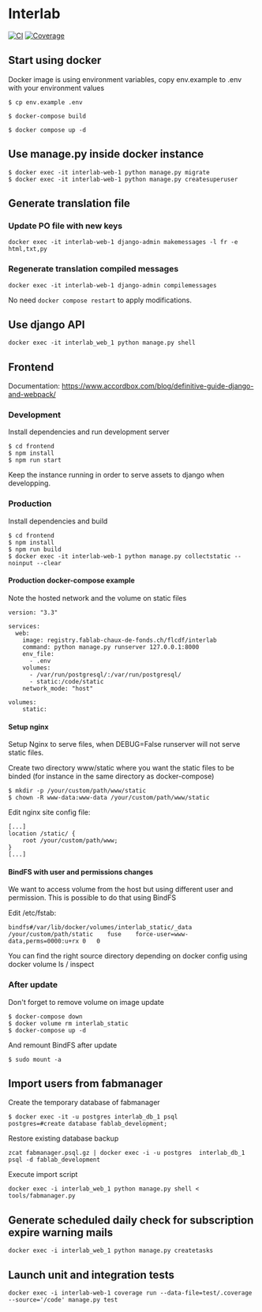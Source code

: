 # Interlab

[![CI](https://github.com/fablab-chaux-de-fonds/Interlab/actions/workflows/ci.yml/badge.svg)](https://github.com/fablab-chaux-de-fonds/Interlab/actions/workflows/ci.yml)
[![Coverage](https://fablab-chaux-de-fonds.github.io/Interlab/coverage/refs/pull/211/merge/coverage.svg)](https://fablab-chaux-de-fonds.github.io/Interlab/coverage/refs/pull/211/merge/)

## Start using docker

Docker image is using environment variables, copy env.example to .env with your environment values
```shell
$ cp env.example .env
```

```shell
$ docker-compose build
```

```shell
$ docker compose up -d
```

## Use manage.py inside docker instance

```shell
$ docker exec -it interlab-web-1 python manage.py migrate
$ docker exec -it interlab-web-1 python manage.py createsuperuser
```

## Generate translation file

### Update PO file with new keys
```shell
docker exec -it interlab-web-1 django-admin makemessages -l fr -e html,txt,py
```

### Regenerate translation compiled messages
```shell
docker exec -it interlab-web-1 django-admin compilemessages
```
No need `docker compose restart` to apply modifications. 

## Use django API
```shell
docker exec -it interlab_web_1 python manage.py shell
```

## Frontend 
Documentation: https://www.accordbox.com/blog/definitive-guide-django-and-webpack/

### Development
Install dependencies and run development server

```shell
$ cd frontend
$ npm install
$ npm run start
```
Keep the instance running in order to serve assets to django when developping. 

### Production

Install dependencies and build
```shell
$ cd frontend
$ npm install
$ npm run build
$ docker exec -it interlab-web-1 python manage.py collectstatic --noinput --clear
```


#### Production docker-compose example
Note the hosted network and the volume on static files
```
version: "3.3"
   
services:
  web:
    image: registry.fablab-chaux-de-fonds.ch/flcdf/interlab
    command: python manage.py runserver 127.0.0.1:8000
    env_file:
      - .env
    volumes:
      - /var/run/postgresql/:/var/run/postgresql/
      - static:/code/static
    network_mode: "host"

volumes:
    static:
```

#### Setup nginx
Setup Nginx to serve files, when DEBUG=False runserver will not serve static files.

Create two directory www/static where you want the static files to be binded (for instance in the same directory as docker-compose)
```shell
$ mkdir -p /your/custom/path/www/static
$ chown -R www-data:www-data /your/custom/path/www/static
```

Edit nginx site config file:
```
[...]
location /static/ {
    root /your/custom/path/www;
}
[...]
```

#### BindFS with user and permissions changes
We want to access volume from the host but using different user and permission. 
This is possible to do that using BindFS

Edit /etc/fstab:
```
bindfs#/var/lib/docker/volumes/interlab_static/_data	/your/custom/path/static	fuse	force-user=www-data,perms=0000:u+rx	0	0
```

You can find the right source directory depending on docker config using docker volume ls / inspect

### After update
Don't forget to remove volume on image update
```shell
$ docker-compose down
$ docker volume rm interlab_static
$ docker-compose up -d
```

And remount BindFS after update
```shell
$ sudo mount -a
```

## Import users from fabmanager

Create the temporary database of fabmanager
```shell
$ docker exec -it -u postgres interlab_db_1 psql
postgres=#create database fablab_development;
```

Restore existing database backup 
```shell
zcat fabmanager.psql.gz | docker exec -i -u postgres  interlab_db_1 psql -d fablab_development
```

Execute import script
```shell
docker exec -i interlab_web_1 python manage.py shell < tools/fabmanager.py
```

## Generate scheduled daily check for subscription expire warning mails
```shell
docker exec -i interlab_web_1 python manage.py createtasks
```

## Launch unit and integration tests
```shell
docker exec -i interlab-web-1 coverage run --data-file=test/.coverage --source='/code' manage.py test
```
